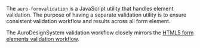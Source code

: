 The `auro-formvalidation` is a JavaScript utility that handles element validation. The purpose of having a separate validation utility is to ensure consistent validation workflow and results across all form element.

The AuroDesignSystem validation workflow closely mirrors the [HTML5 form elements validation workflow](https://developer.mozilla.org/en-US/docs/Learn/Forms/Form_validation).
